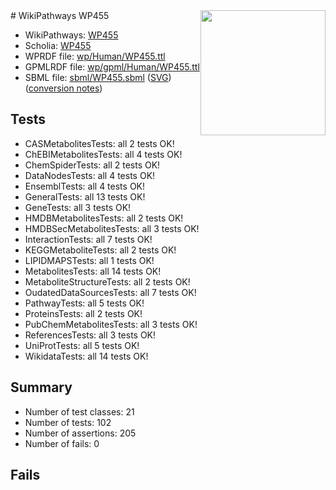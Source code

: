 <img style="float: right; width: 200px" src="../logo.png" />
# WikiPathways WP455

* WikiPathways: [WP455](https://identifiers.org/wikipathways:WP455)
* Scholia: [WP455](https://scholia.toolforge.org/wikipathways/WP455)
* WPRDF file: [wp/Human/WP455.ttl](../wp/Human/WP455.ttl)
* GPMLRDF file: [wp/gpml/Human/WP455.ttl](../wp/gpml/Human/WP455.ttl)
* SBML file: [sbml/WP455.sbml](../sbml/WP455.sbml) ([SVG](../sbml/WP455.svg)) ([conversion notes](../sbml/WP455.txt))

## Tests
* CASMetabolitesTests: all 2 tests OK!
* ChEBIMetabolitesTests: all 4 tests OK!
* ChemSpiderTests: all 2 tests OK!
* DataNodesTests: all 4 tests OK!
* EnsemblTests: all 4 tests OK!
* GeneralTests: all 13 tests OK!
* GeneTests: all 3 tests OK!
* HMDBMetabolitesTests: all 2 tests OK!
* HMDBSecMetabolitesTests: all 3 tests OK!
* InteractionTests: all 7 tests OK!
* KEGGMetaboliteTests: all 2 tests OK!
* LIPIDMAPSTests: all 1 tests OK!
* MetabolitesTests: all 14 tests OK!
* MetaboliteStructureTests: all 2 tests OK!
* OudatedDataSourcesTests: all 7 tests OK!
* PathwayTests: all 5 tests OK!
* ProteinsTests: all 2 tests OK!
* PubChemMetabolitesTests: all 3 tests OK!
* ReferencesTests: all 3 tests OK!
* UniProtTests: all 5 tests OK!
* WikidataTests: all 14 tests OK!


## Summary

* Number of test classes: 21
* Number of tests: 102
* Number of assertions: 205
* Number of fails: 0

## Fails

